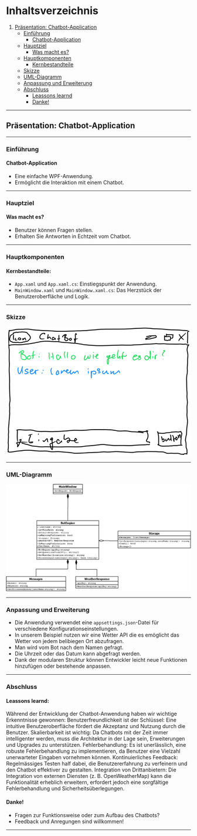 # Inhaltsverzeichnis
1. [Präsentation: Chatbot-Application](#präsentation-chatbot-application)
    - [Einführung](#einführung)
        - [Chatbot-Application](#chatbot-application)
    - [Hauptziel](#hauptziel)
        - [Was macht es?](#was-macht-es)
    - [Hauptkomponenten](#hauptkomponenten)
        - [Kernbestandteile](#kernbestandteile)
    - [Skizze](##skizze)
    - [UML-Diagramm](#uml-diagramm)
    - [Anpassung und Erweiterung](#anpassung-und-erweiterung)
    - [Abschluss](#abschluss)
        - [Leassons learnd](#leassons-learnd)
        - [Danke!](#danke)

---

## Präsentation: Chatbot-Application

---

### Einführung

#### Chatbot-Application
- Eine einfache WPF-Anwendung.
- Ermöglicht die Interaktion mit einem Chatbot.

---

### Hauptziel

#### Was macht es?
- Benutzer können Fragen stellen.
- Erhalten Sie Antworten in Echtzeit vom Chatbot.

---

### Hauptkomponenten

#### Kernbestandteile:
- `App.xaml` und `App.xaml.cs`: Einstiegspunkt der Anwendung.
- `MainWindow.xaml` und `MainWindow.xaml.cs`: Das Herzstück der Benutzeroberfläche und Logik.

---

### Skizze
![Skizze](.\Assets\ChatbotSkizze.png)

---

### UML-Diagramm

![UML-Diagramm](.\Assets\UMLDiagram.png)

---

### Anpassung und Erweiterung

- Die Anwendung verwendet eine `appsettings.json`-Datei für verschiedene Konfigurationseinstellungen.
- In unserem Beispiel nutzen wir eine Wetter API die es emöglicht das Wetter von jedem belibiegen Ort abzufragen.
- Man wird vom Bot nach dem Namen gefragt.
- Die Uhrzeit oder das Datum kann abgefragt werden. 
- Dank der modularen Struktur können Entwickler leicht neue Funktionen hinzufügen oder bestehende anpassen.

---

### Abschluss

#### Leassons learnd:

Während der Entwicklung der Chatbot-Anwendung haben wir wichtige Erkenntnisse gewonnen:
Benutzerfreundlichkeit ist der Schlüssel: Eine intuitive Benutzeroberfläche fördert die Akzeptanz und Nutzung durch die Benutzer.
Skalierbarkeit ist wichtig: Da Chatbots mit der Zeit immer intelligenter werden, muss die Architektur in der Lage sein, Erweiterungen und Upgrades zu unterstützen.
Fehlerbehandlung: Es ist unerlässlich, eine robuste Fehlerbehandlung zu implementieren, da Benutzer eine Vielzahl unerwarteter Eingaben vornehmen können.
Kontinuierliches Feedback: Regelmässiges Testen half dabei, die Benutzererfahrung zu verfeinern und den Chatbot effektiver zu gestalten.
Integration von Drittanbietern: Die Integration von externen Diensten (z. B. OpenWeatherMap) kann die Funktionalität erheblich erweitern, erfordert jedoch eine sorgfältige Fehlerbehandlung und Sicherheitsüberlegungen.

#### Danke!
- Fragen zur Funktionsweise oder zum Aufbau des Chatbots?
- Feedback und Anregungen sind willkommen!

---
